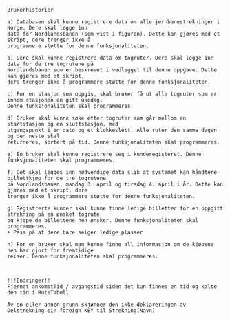     Brukerhistorier

    a) Databasen skal kunne registrere data om alle jernbanestrekninger i Norge. Dere skal legge inn
    data for Nordlandsbanen (som vist i figuren). Dette kan gjøres med et skript, dere trenger ikke å
    programmere støtte for denne funksjonaliteten.

    b) Dere skal kunne registrere data om togruter. Dere skal legge inn data for de tre togrutene på
    Nordlandsbanen som er beskrevet i vedlegget til denne oppgave. Dette kan gjøres med et skript,
    dere trenger ikke å programmere støtte for denne funksjonaliteten.

    c) For en stasjon som oppgis, skal bruker få ut alle togruter som er innom stasjonen en gitt ukedag.
    Denne funksjonaliteten skal programmeres.

    d) Bruker skal kunne søke etter togruter som går mellom en startstasjon og en sluttstasjon, med
    utgangspunkt i en dato og et klokkeslett. Alle ruter den samme dagen og den neste skal
    returneres, sortert på tid. Denne funksjonaliteten skal programmeres.

    e) En bruker skal kunne registrere seg i kunderegisteret. Denne funksjonaliteten skal programmeres.

    f) Det skal legges inn nødvendige data slik at systemet kan håndtere billettkjøp for de tre togrutene
    på Nordlandsbanen, mandag 3. april og tirsdag 4. april i år. Dette kan gjøres med et skript, dere
    trenger ikke å programmere støtte for denne funksjonaliteten.

    g) Registrerte kunder skal kunne finne ledige billetter for en oppgitt strekning på en ønsket togrute
    og kjøpe de billettene hen ønsker. Denne funksjonaliteten skal programmeres.
    • Pass på at dere bare selger ledige plasser

    h) For en bruker skal man kunne finne all informasjon om de kjøpene hen har gjort for fremtidige
    reiser. Denne funksjonaliteten skal programmeres.



    !!!Endringer!!
    Fjernet ankomstTid / avgangstid siden det kun finnes en tid og kalte den tid i RuteTabell

    Av en eller annen grunn skjønner den ikke deklareringen av Delstrekning sin foreign KEY til Strekning(Navn)
